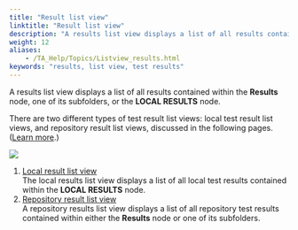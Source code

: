 ```yaml
--- 
title: "Result list view"
linktitle: "Result list view"
description: "A results list view displays a list of all results contained within the Results node, one of its subfolders, or the LOCAL RESULTS node."
weight: 12
aliases: 
    - /TA_Help/Topics/Listview_results.html
keywords: "results, list view, test results"
---
```


A results list view displays a list of all results contained within the **Results** node, one of its subfolders, or the **LOCAL RESULTS** node.

There are two different types of test result list views: local test result list views, and repository result list views, discussed in the following pages. \([Learn more](/user-guide/working-with-test-results/).\)

![](/images/TA_Help/Images/Listview_result.png)

1.  [Local result list view](/user-guide/projects-and-project-items/project-items/list-view/result-list-view/local-result-list-view)  
The local results list view displays a list of all local test results contained within the **LOCAL RESULTS** node.
2.  [Repository result list view](/user-guide/projects-and-project-items/project-items/list-view/result-list-view/repository-result-list-view)  
A repository results list view displays a list of all repository test results contained within either the **Results** node or one of its subfolders.




